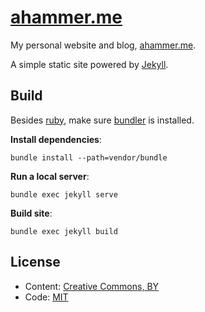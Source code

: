 # [ahammer.me](http://ahammer.me)

My personal website and blog, [ahammer.me](http://ahammer.me).

A simple static site powered by [Jekyll](https://jekyllrb.com).

## Build

Besides [ruby](https://www.ruby-lang.org), make sure [bundler](https://bundler.io) is installed.

**Install dependencies**:

    bundle install --path=vendor/bundle

**Run a local server**:

    bundle exec jekyll serve

**Build site**:

    bundle exec jekyll build


## License

- Content: [Creative Commons, BY](http://creativecommons.org/licenses/by/4.0/)
- Code: [MIT](http://opensource.org/licenses/mit-license.php)
